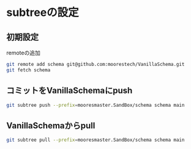 
# subtreeの設定

## 初期設定
remoteの追加

```sh
git remote add schema git@github.com:moorestech/VanillaSchema.git
git fetch schema
```

## コミットをVanillaSchemaにpush

```sh
git subtree push --prefix=mooresmaster.SandBox/schema schema main 
```

## VanillaSchemaからpull
```sh
git subtree pull --prefix=mooresmaster.SandBox/schema schema main 
```
